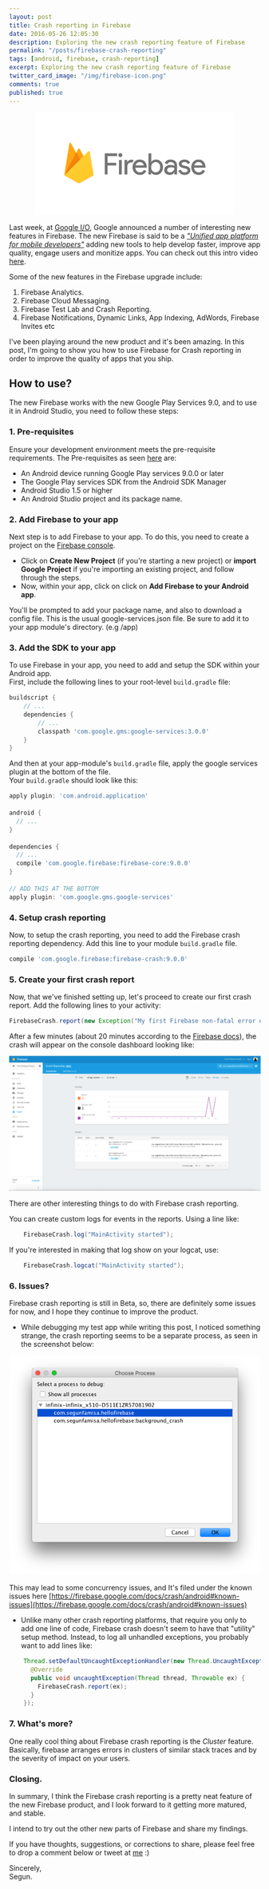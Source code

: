 ```yaml
---
layout: post
title: Crash reporting in Firebase
date: 2016-05-26 12:05:30
description: Exploring the new crash reporting feature of Firebase
permalink: "/posts/firebase-crash-reporting"
tags: [android, firebase, crash-reporting]
excerpt: Exploring the new crash reporting feature of Firebase
twitter_card_image: "/img/firebase-icon.png"
comments: true
published: true
---
```


<p align="center">
	<img src="/img/firebase-icon.png">
</p>


Last week, at [Google I/O](https://events.google.com/io2016/), Google announced a
number of interesting new features in Firebase. The new Firebase is said to be a [_"Unified app platform for mobile developers"_](https://firebase.googleblog.com/2016/05/firebase-expands-to-become-unified-app-platform.html)
adding new tools to help develop faster, improve app quality, engage users and monitize apps. You
can check out this intro video [here](https://youtu.be/fgT6r4f9Apc).

Some of the new features in the Firebase upgrade include:  
  1. Firebase Analytics.  
  2. Firebase Cloud Messaging.  
  3. Firebase Test Lab and Crash Reporting.  
  4. Firebase Notifications, Dynamic Links, App Indexing, AdWords, Firebase Invites etc  

I've been playing around the new product and it's been amazing. In this post, I'm
going to show you how to use Firebase for Crash reporting in order to improve the
quality of apps that you ship.

## How to use?
The new Firebase works with the new Google Play Services 9.0, and to use it in Android Studio,
you need to follow these steps:  

### 1. Pre-requisites
Ensure your development environment meets the pre-requisite requirements. The Pre-requisites as seen [here](https://firebase.google.com/docs/android/setup#prerequisites) are:

  * An Android device running Google Play services 9.0.0 or later  
  * The Google Play services SDK from the Android SDK Manager  
  * Android Studio 1.5 or higher  
  * An Android Studio project and its package name.

### 2. Add Firebase to your app
Next step is to add Firebase to your app. To do this, you need to create a project
on the [Firebase console](https://console.firebase.google.com/).  

  * Click on **Create New Project** (if you're starting a new project) or **import Google Project**
if you're importing an existing project, and follow through the steps.  
  * Now, within your app, click on click on **Add Firebase to your Android app**.  

You'll be prompted to add your package name, and also to download a config file.
This is the usual google-services.json file. Be sure to add it to your app module's directory.
(e.g /app)

### 3. Add the SDK to your app
To use Firebase in your app, you need to add and setup the SDK within your Android app.  
First, include the following lines to your root-level `build.gradle` file:

```groovy
buildscript {
    // ...
    dependencies {
        // ...
        classpath 'com.google.gms:google-services:3.0.0'
    }
}
```

And then at your app-module's `build.gradle` file, apply the google services plugin at
the bottom of the file.  
Your `build.gradle` should look like this:

```groovy
apply plugin: 'com.android.application'

android {
  // ...
}

dependencies {
  // ...
  compile 'com.google.firebase:firebase-core:9.0.0'
}

// ADD THIS AT THE BOTTOM
apply plugin: 'com.google.gms.google-services'
```


### 4. Setup crash reporting
Now, to setup the crash reporting, you need to add the Firebase crash reporting dependency.
Add this line to your module `build.gradle` file.

```groovy
compile 'com.google.firebase:firebase-crash:9.0.0'
```

### 5. Create your first crash report
Now, that we've finished setting up, let's proceed to create our first crash report.
Add the following lines to your activity:

```java
FirebaseCrash.report(new Exception("My first Firebase non-fatal error on Android"));
```

After a few minutes (about 20 minutes according to the [Firebase docs](https://firebase.google.com/docs/crash/android#set_up_crash_reporting)), the crash will appear on the console dashboard looking like:

<p align="center">
	<img src="/img/firebase-crash-dashboard.png">
</p>

There are other interesting things to do with Firebase crash reporting.

You can create custom logs for events in the reports. Using a line like:
```java
    FirebaseCrash.log("MainActivity started");
```

If you're interested in making that log show on your logcat, use:
```java
    FirebaseCrash.logcat("MainActivity started");
```

### 6. Issues?
Firebase crash reporting is still in Beta, so, there are definitely some issues for now,
and I hope they continue to improve the product.

  * While debugging my test app while writing this post, I noticed something strange, the
crash reporting seems to be a separate process, as seen in the screenshot below:

<p align="center">
	<img src="/img/firebase-background-process.png">
</p>

This may lead to some concurrency issues, and It's filed under the known issues here [https://firebase.google.com/docs/crash/android#known-issues](https://firebase.google.com/docs/crash/android#known-issues)

  * Unlike many other crash reporting platforms, that require you only to add one line of code,
  Firebase crash doesn't seem to have that  "utility" setup method. Instead, to log all unhandled exceptions,
  you probably want to add lines like:

```java
	Thread.setDefaultUncaughtExceptionHandler(new Thread.UncaughtExceptionHandler() {
      @Override
      public void uncaughtException(Thread thread, Throwable ex) {
      	FirebaseCrash.report(ex);
      }
    });
```

### 7. What's more?
One really cool thing about Firebase crash reporting is the _Cluster_ feature. Basically,
firebase arranges errors in clusters of similar stack traces and by the severity of impact on your users.

### Closing.
In summary, I think the Firebase crash reporting is a pretty neat feature of the new Firebase product,
and I look forward to it getting more matured, and stable.

I intend to try out the other new parts of Firebase and share my findings.

If you have thoughts, suggestions, or corrections to share, please feel free to drop a comment below or tweet at [me](https://twitter.com/segunfamisa) :)


Sincerely,  
Segun.
